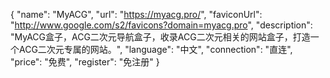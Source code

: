 {
    "name": "MyACG",
    "url": "https://myacg.pro/",
    "faviconUrl": "http://www.google.com/s2/favicons?domain=myacg.pro",
    "description": "MyACG盒子，ACG二次元导航盒子，收录ACG二次元相关的网站盒子，打造一个ACG二次元专属的网站。",
    "language": "中文",
    "connection": "直连",
    "price": "免费",
    "register": "免注册"
}